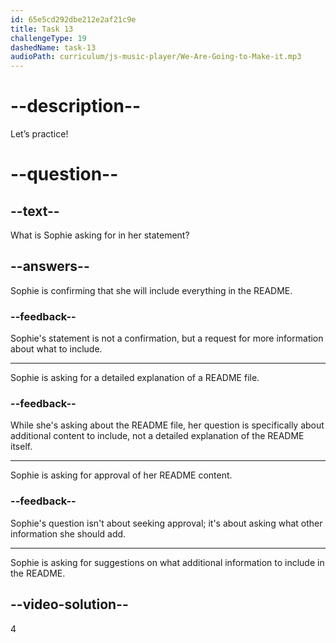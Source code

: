 ```yaml
---
id: 65e5cd292dbe212e2af21c9e
title: Task 13
challengeType: 19
dashedName: task-13
audioPath: curriculum/js-music-player/We-Are-Going-to-Make-it.mp3
---
```


<!--
AUDIO REFERENCE:
Sophie: Got it. What else should I include in my README?
-->

# --description--

Let’s practice!

# --question--

## --text--

What is Sophie asking for in her statement?

## --answers--

Sophie is confirming that she will include everything in the README.

### --feedback--

Sophie's statement is not a confirmation, but a request for more information about what to include.

---

Sophie is asking for a detailed explanation of a README file.

### --feedback--

While she's asking about the README file, her question is specifically about additional content to include, not a detailed explanation of the README itself.

---

Sophie is asking for approval of her README content.

### --feedback--

Sophie's question isn't about seeking approval; it's about asking what other information she should add.

---

Sophie is asking for suggestions on what additional information to include in the README.

## --video-solution--

4

